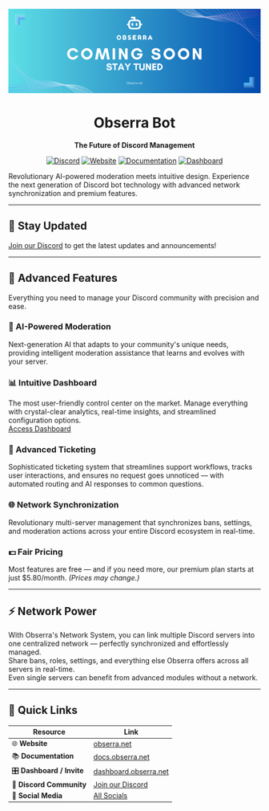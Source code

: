<div align="center">

![Obserra Bot Banner](./profile/IMG_0004.png)

# Obserra Bot
**The Future of Discord Management**

[![Discord](https://img.shields.io/discord/1109907173159579659?color=5865F2&label=Discord&logo=discord&logoColor=white&style=for-the-badge)](https://discord.gg/rgm9WpCuVS)
[![Website](https://img.shields.io/badge/Website-obserra.net-blue?style=for-the-badge&logo=globe)](https://obserra.net)
[![Documentation](https://img.shields.io/badge/Docs-docs.obserra.net-green?style=for-the-badge&logo=gitbook)](https://docs.obserra.net)
[![Dashboard](https://img.shields.io/badge/Dashboard-dashboard.obserra.net-purple?style=for-the-badge&logo=data:image/svg+xml;base64,PHN2ZyB3aWR0aD0iMjQiIGhlaWdodD0iMjQiIHZpZXdCb3g9IjAgMCAyNCAyNCIgZmlsbD0ibm9uZSIgeG1sbnM9Imh0dHA6Ly93d3cudzMub3JnLzIwMDAvc3ZnIj4KPHBhdGggZD0iTTMgM0gxMVY5SDNWM1oiIGZpbGw9IndoaXRlIi8+CjxwYXRoIGQ9Ik0xMyAzSDIxVjlIMTNWM1oiIGZpbGw9IndoaXRlIi8+CjxwYXRoIGQ9Ik0zIDExSDExVjIxSDNWMTFaIiBmaWxsPSJ3aGl0ZSIvPgo8cGF0aCBkPSJNMTMgMTFIMjFWMjFIMTNWMTFaIiBmaWxsPSJ3aGl0ZSIvPgo8L3N2Zz4K)](https://dashboard.obserra.net)

</div>

Revolutionary AI-powered moderation meets intuitive design. Experience the next generation of Discord bot technology with advanced network synchronization and premium features.

---

## 🚀 Stay Updated
[Join our Discord](https://discord.gg/rgm9WpCuVS) to get the latest updates and announcements!

---

## 🌟 Advanced Features
Everything you need to manage your Discord community with precision and ease.

### 🤖 AI-Powered Moderation
Next-generation AI that adapts to your community's unique needs, providing intelligent moderation assistance that learns and evolves with your server.

### 📊 Intuitive Dashboard
The most user-friendly control center on the market. Manage everything with crystal-clear analytics, real-time insights, and streamlined configuration options.  
[Access Dashboard](https://dashboard.obserra.net)

### 🎫 Advanced Ticketing
Sophisticated ticketing system that streamlines support workflows, tracks user interactions, and ensures no request goes unnoticed — with automated routing and AI responses to common questions.

### 🌐 Network Synchronization
Revolutionary multi-server management that synchronizes bans, settings, and moderation actions across your entire Discord ecosystem in real-time.

### 💵 Fair Pricing
Most features are free — and if you need more, our premium plan starts at just $5.80/month. *(Prices may change.)*

---

## ⚡ Network Power
With Obserra's Network System, you can link multiple Discord servers into one centralized network — perfectly synchronized and effortlessly managed.  
Share bans, roles, settings, and everything else Obserra offers across all servers in real-time.  
Even single servers can benefit from advanced modules without a network.

---

## 📌 Quick Links

<div align="center">

| Resource | Link |
|----------|------|
| 🌐 **Website** | [obserra.net](https://obserra.net) |
| 📚 **Documentation** | [docs.obserra.net](https://docs.obserra.net) |
| 🎛️ **Dashboard / Invite** | [dashboard.obserra.net](https://dashboard.obserra.net) |
| 💬 **Discord Community** | [Join our Discord](https://discord.gg/rgm9WpCuVS) |
| 📱 **Social Media** | [All Socials](https://obserra.net/socials) |

</div>
